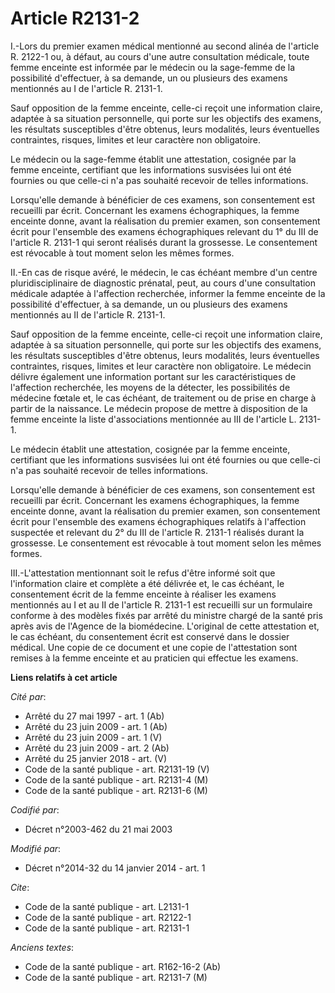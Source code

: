 # Article R2131-2

I.-Lors du premier examen médical mentionné au second alinéa de l'article R. 2122-1 ou, à défaut, au cours d'une autre
consultation médicale, toute femme enceinte est informée par le médecin ou la sage-femme de la possibilité d'effectuer, à sa
demande, un ou plusieurs des examens mentionnés au I de l'article R. 2131-1. 

Sauf opposition de la femme enceinte, celle-ci reçoit une information claire, adaptée à sa situation personnelle, qui porte
sur les objectifs des examens, les résultats susceptibles d'être obtenus, leurs modalités, leurs éventuelles contraintes,
risques, limites et leur caractère non obligatoire. 

Le médecin ou la sage-femme établit une attestation, cosignée par la femme enceinte, certifiant que les informations
susvisées lui ont été fournies ou que celle-ci n'a pas souhaité recevoir de telles informations. 

Lorsqu'elle demande à bénéficier de ces examens, son consentement est recueilli par écrit. Concernant les examens
échographiques, la femme enceinte donne, avant la réalisation du premier examen, son consentement écrit pour l'ensemble des
examens échographiques relevant du 1° du III de l'article R. 2131-1 qui seront réalisés durant la grossesse. Le consentement
est révocable à tout moment selon les mêmes formes. 

II.-En cas de risque avéré, le médecin, le cas échéant membre d'un centre pluridisciplinaire de diagnostic prénatal, peut, au
cours d'une consultation médicale adaptée à l'affection recherchée, informer la femme enceinte de la possibilité d'effectuer,
à sa demande, un ou plusieurs des examens mentionnés au II de l'article R. 2131-1. 

Sauf opposition de la femme enceinte, celle-ci reçoit une information claire, adaptée à sa situation personnelle, qui porte
sur les objectifs des examens, les résultats susceptibles d'être obtenus, leurs modalités, leurs éventuelles contraintes,
risques, limites et leur caractère non obligatoire. Le médecin délivre également une information portant sur les
caractéristiques de l'affection recherchée, les moyens de la détecter, les possibilités de médecine fœtale et, le cas
échéant, de traitement ou de prise en charge à partir de la naissance. Le médecin propose de mettre à disposition de la femme
enceinte la liste d'associations mentionnée au III de l'article L. 2131-1. 

Le médecin établit une attestation, cosignée par la femme enceinte, certifiant que les informations susvisées lui ont été
fournies ou que celle-ci n'a pas souhaité recevoir de telles informations. 

Lorsqu'elle demande à bénéficier de ces examens, son consentement est recueilli par écrit. Concernant les examens
échographiques, la femme enceinte donne, avant la réalisation du premier examen, son consentement écrit pour l'ensemble des
examens échographiques relatifs à l'affection suspectée et relevant du 2° du III de l'article R. 2131-1 réalisés durant la
grossesse. Le consentement est révocable à tout moment selon les mêmes formes. 

III.-L'attestation mentionnant soit le refus d'être informé soit que l'information claire et complète a été délivrée et, le
cas échéant, le consentement écrit de la femme enceinte à réaliser les examens mentionnés au I et au II de l'article R.
2131-1 est recueilli sur un formulaire conforme à des modèles fixés par arrêté du ministre chargé de la santé pris après avis
de l'Agence de la biomédecine. L'original de cette attestation et, le cas échéant, du consentement écrit est conservé dans le
dossier médical. Une copie de ce document et une copie de l'attestation sont remises à la femme enceinte et au praticien qui
effectue les examens.

**Liens relatifs à cet article**

_Cité par_:

  - Arrêté du 27 mai 1997 - art. 1 (Ab)
  - Arrêté du 23 juin 2009 - art. 1 (Ab)
  - Arrêté du 23 juin 2009 - art. 1 (V)
  - Arrêté du 23 juin 2009 - art. 2 (Ab)
  - Arrêté du 25 janvier 2018 - art. (V)
  - Code de la santé publique - art. R2131-19 (V)
  - Code de la santé publique - art. R2131-4 (M)
  - Code de la santé publique - art. R2131-6 (M)

_Codifié par_:

  - Décret n°2003-462 du 21 mai 2003

_Modifié par_:

  - Décret n°2014-32 du 14 janvier 2014 - art. 1

_Cite_:

  - Code de la santé publique - art. L2131-1
  - Code de la santé publique - art. R2122-1
  - Code de la santé publique - art. R2131-1

_Anciens textes_:

  - Code de la santé publique - art. R162-16-2 (Ab)
  - Code de la santé publique - art. R2131-7 (M)
